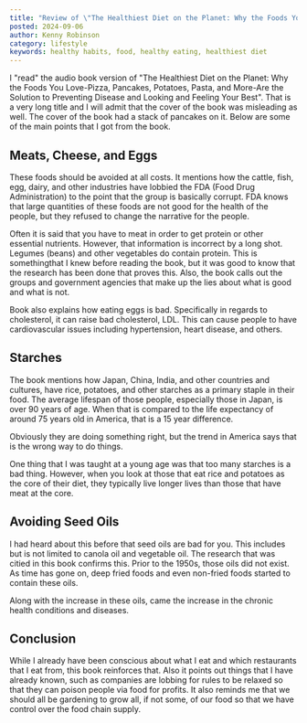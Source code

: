 ```yaml
---
title: "Review of \"The Healthiest Diet on the Planet: Why the Foods You Love-Pizza, Pancakes, Potatoes, Pasta, and More-Are the Solution to Preventing Disease and Looking and Feeling Your Best\""
posted: 2024-09-06
author: Kenny Robinson
category: lifestyle
keywords: healthy habits, food, healthy eating, healthiest diet
---
```


I "read" the audio book version of 
"The Healthiest Diet on the Planet: Why the Foods You Love-Pizza, Pancakes, Potatoes, Pasta, and More-Are the Solution to Preventing Disease and Looking and Feeling Your Best". 
That is a very long title and I will admit that the cover of the book was misleading as well. The cover of the book 
had a stack of pancakes on it. 
Below are some of the main points that I got from the book. 

## Meats, Cheese, and Eggs 

These foods should be avoided at all costs. It mentions how the cattle, fish, egg, dairy, and other industries 
have lobbied the FDA (Food Drug Administration) to the point that the group is basically corrupt. FDA knows
that large quantities of these foods are not good for the health of the people, but they refused to change 
the narrative for the people.

Often it is said that you have to meat in order to get protein or other essential nutrients. However, that 
information is incorrect by a long shot. Legumes (beans) and other vegetables do contain protein. 
This is somethingthat I knew before reading the book, but it was good to know that the research has been 
done that proves this. Also, the book calls out the groups and government agencies that make up the lies 
about what is good and what is not.

Book also explains how eating eggs is bad. Specifically in regards to cholesterol, it can raise bad 
cholesterol, LDL. This can cause people to have cardiovascular issues including hypertension, heart
disease, and others. 

## Starches

The book mentions how Japan, China, India, and other countries and cultures, have rice, potatoes, and other 
starches as a primary staple in their food. The average lifespan of those people, especially those in Japan, 
is over 90 years of age. When that is compared to the life expectancy of around 75 years old in America, 
that is a 15 year difference.

Obviously they are doing something right, but the trend in America says that is the wrong way to do things. 

One thing that I was taught at a young age was that too many starches is a bad thing. However, when you look at 
those that eat rice and potatoes as the core of their diet, they typically live longer lives than those 
that have meat at the core.

## Avoiding Seed Oils

I had heard about this before that seed oils are bad for you. This includes but is not limited to canola oil and 
vegetable oil. The research that was citied in this book confirms this. Prior to the 1950s, those oils did 
not exist. As time has gone on, deep fried foods and even non-fried foods started to contain these oils. 

Along with the increase in these oils, came the increase in the chronic health conditions and diseases. 

## Conclusion 

While I already have been conscious about what I eat and which restaurants that I eat from, 
this book reinforces that. Also it points out things that I have already known, such as 
companies are lobbing for rules to be relaxed so that they can poison people via food for profits. 
It also reminds me that we should all be gardening to grow all, if not some, of our food 
so that we have control over the food chain supply.